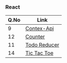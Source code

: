### React

| Q.No | Link                                                         |
| ---- | ------------------------------------------------------------ |
| 9    | [Contex-Api](https://enchanting-axolotl-d85a21.netlify.app)  |
| 12   | [Counter](https://tubular-tulumba-b2e832.netlify.app)        |
| 11   | [Todo Reducer](https://glowing-peony-84ea5d.netlify.app)     |
| 14   | [Tic Tac Toe](https://animated-sprinkles-e2debb.netlify.app) |
